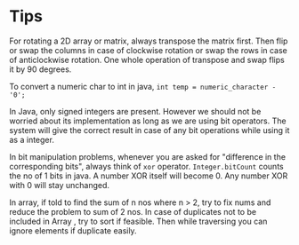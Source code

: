 # Tips

For rotating a 2D array or matrix, always transpose the matrix first. Then flip or swap the columns in case of clockwise rotation or swap the rows in case of anticlockwise rotation. One whole operation of transpose and swap flips it by 90 degrees.

To convert a numeric char to int in java, `int temp = numeric_character - '0';`

In Java, only signed integers are present. However we should not be worried about its implementation as long as we are using bit operators. The system will give the correct result in case of any bit operations while using it as a integer.

In bit manipulation problems, whenever you are asked for "difference in the corresponding bits", always think of `xor` operator. `Integer.bitCount` counts the no of 1 bits in java.
A number XOR itself will become 0. Any number XOR with 0 will stay unchanged.

In array, if told to find the sum of n nos where n > 2, try to fix nums and reduce the problem to  sum of  2 nos.
In case of duplicates not to be included in Array , try to sort if feasible. Then while traversing you can ignore elements if duplicate easily. 




